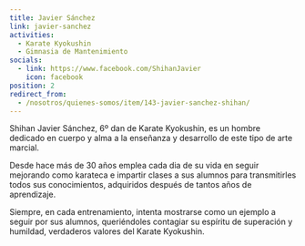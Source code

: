 ```yaml
---
title: Javier Sánchez
link: javier-sanchez
activities:
  - Karate Kyokushin
  - Gimnasia de Mantenimiento
socials:
  - link: https://www.facebook.com/ShihanJavier
    icon: facebook
position: 2
redirect_from:
  - /nosotros/quienes-somos/item/143-javier-sanchez-shihan/
---
```

<p>Shihan Javier Sánchez, 6º dan de Karate Kyokushin, es un hombre dedicado en cuerpo y alma a la enseñanza y desarrollo de este tipo de arte marcial.</p>

<p>Desde hace más de 30 años emplea cada dia de su vida en seguir mejorando como
karateca e impartir clases a sus alumnos para transmitirles todos sus
conocimientos, adquiridos después de tantos años de aprendizaje.</p>

<p>Siempre, en cada entrenamiento, intenta mostrarse como un ejemplo a seguir por sus alumnos, queriéndoles contagiar su espíritu de superación y humildad, verdaderos valores del Karate Kyokushin.</p>

